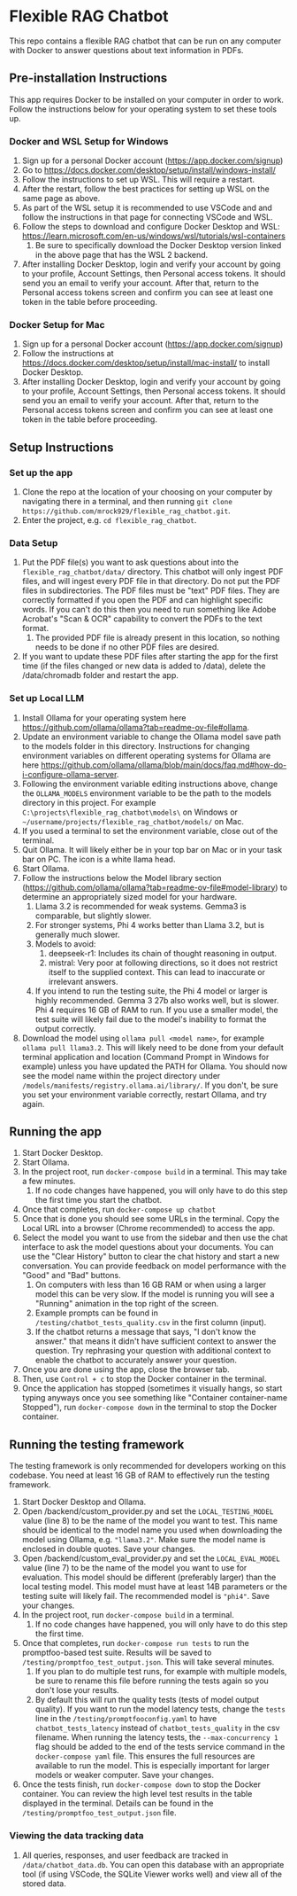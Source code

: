 # Flexible RAG Chatbot
This repo contains a flexible RAG chatbot that can be run on any computer with Docker to answer questions about text information in PDFs.

## Pre-installation Instructions
This app requires Docker to be installed on your computer in order to work. Follow the instructions below for your operating system to set these tools up.

### Docker and WSL Setup for Windows
1. Sign up for a personal Docker account (https://app.docker.com/signup)
1. Go to https://docs.docker.com/desktop/setup/install/windows-install/
1. Follow the instructions to set up WSL. This will require a restart.
1. After the restart, follow the best practices for setting up WSL on the same page as above.
1. As part of the WSL setup it is recommended to use VSCode and and follow the instructions in that page for connecting VSCode and WSL.
1. Follow the steps to download and configure Docker Desktop and WSL: https://learn.microsoft.com/en-us/windows/wsl/tutorials/wsl-containers
    1. Be sure to specifically download the Docker Desktop version linked in the above page that has the WSL 2 backend.
1. After installing Docker Desktop, login and verify your account by going to your profile, Account Settings, then Personal access tokens. It should send you an email to verify your account. After that, return to the Personal access tokens screen and confirm you can see at least one token in the table before proceeding.

### Docker Setup for Mac
1. Sign up for a personal Docker account (https://app.docker.com/signup)
1. Follow the instructions at https://docs.docker.com/desktop/setup/install/mac-install/ to install Docker Desktop.
1. After installing Docker Desktop, login and verify your account by going to your profile, Account Settings, then Personal access tokens. It should send you an email to verify your account. After that, return to the Personal access tokens screen and confirm you can see at least one token in the table before proceeding.

## Setup Instructions
### Set up the app
1. Clone the repo at the location of your choosing on your computer by navigating there in a terminal, and then running `git clone https://github.com/mrock929/flexible_rag_chatbot.git`.
1. Enter the project, e.g. `cd flexible_rag_chatbot`.

### Data Setup
1. Put the PDF file(s) you want to ask questions about into the `flexible_rag_chatbot/data/` directory. This chatbot will only ingest PDF files, and will ingest every PDF file in that directory. Do not put the PDF files in subdirectories. The PDF files must be "text" PDF files. They are correctly formatted if you open the PDF and can highlight specific words. If you can't do this then you need to run something like Adobe Acrobat's "Scan & OCR" capability to convert the PDFs to the text format.
    1. The provided PDF file is already present in this location, so nothing needs to be done if no other PDF files are desired.
1. If you want to update these PDF files after starting the app for the first time (if the files changed or new data is added to /data), delete the /data/chromadb folder and restart the app.

### Set up Local LLM
1. Install Ollama for your operating system here https://github.com/ollama/ollama?tab=readme-ov-file#ollama.
1. Update an environment variable to change the Ollama model save path to the models folder in this directory. Instructions for changing environment variables on different operating systems for Ollama are here https://github.com/ollama/ollama/blob/main/docs/faq.md#how-do-i-configure-ollama-server.
1. Following the environment variable editing instructions above, change the `OLLAMA_MODELS` environment variable to be the path to the models directory in this project. For example `C:\projects\flexible_rag_chatbot\models\` on Windows or `~/username/projects/flexible_rag_chatbot/models/` on Mac.
1. If you used a terminal to set the environment variable, close out of the terminal.
1. Quit Ollama. It will likely either be in your top bar on Mac or in your task bar on PC. The icon is a white llama head.
1. Start Ollama.
1. Follow the instructions below the Model library section (https://github.com/ollama/ollama?tab=readme-ov-file#model-library) to determine an appropriately sized model for your hardware. 
    1. Llama 3.2 is recommended for weak systems. Gemma3 is comparable, but slightly slower.
    1. For stronger systems, Phi 4 works better than Llama 3.2, but is generally much slower.
    1. Models to avoid:
        1. deepseek-r1: Includes its chain of thought reasoning in output.
        1. mistral: Very poor at following directions, so it does not restrict itself to the supplied context. This can lead to inaccurate or irrelevant answers.
    1. If you intend to run the testing suite, the Phi 4 model or larger is highly recommended. Gemma 3 27b also works well, but is slower. Phi 4 requires 16 GB of RAM to run. If you use a smaller model, the test suite will likely fail due to the model's inability to format the output correctly.
1. Download the model using `ollama pull <model name>`, for example `ollama pull llama3.2`. This will likely need to be done from your default terminal application and location (Command Prompt in Windows for example) unless you have updated the PATH for Ollama. You should now see the model name within the project directory under `/models/manifests/registry.ollama.ai/library/`. If you don't, be sure you set your environment variable correctly, restart Ollama, and try again.

## Running the app
1. Start Docker Desktop.
1. Start Ollama.
1. In the project root, run `docker-compose build` in a terminal. This may take a few minutes.
    1. If no code changes have happened, you will only have to do this step the first time you start the chatbot.
1. Once that completes, run `docker-compose up chatbot`
1. Once that is done you should see some URLs in the terminal. Copy the Local URL into a browser (Chrome recommended) to access the app.
1. Select the model you want to use from the sidebar and then use the chat interface to ask the model questions about your documents. You can use the "Clear History" button to clear the chat history and start a new conversation. You can provide feedback on model performance with the "Good" and "Bad" buttons.
    1. On computers with less than 16 GB RAM or when using a larger model this can be very slow. If the model is running you will see a "Running" animation in the top right of the screen.
    1. Example prompts can be found in `/testing/chatbot_tests_quality.csv` in the first column (input).
    1. If the chatbot returns a message that says, "I don't know the answer." that means it didn't have sufficient context to answer the question. Try rephrasing your question with additional context to enable the chatbot to accurately answer your question.
1. Once you are done using the app, close the browser tab.
1. Then, use `Control + c` to stop the Docker container in the terminal.
1. Once the application has stopped (sometimes it visually hangs, so start typing anyways once you see something like "Container container-name Stopped"), run `docker-compose down` in the terminal to stop the Docker container.

## Running the testing framework
The testing framework is only recommended for developers working on this codebase.
You need at least 16 GB of RAM to effectively run the testing framework.

1. Start Docker Desktop and Ollama.
1. Open /backend/custom_provider.py and set the `LOCAL_TESTING_MODEL` value (line 8) to be the name of the model you want to test. This name should be identical to the model name you used when downloading the model using Ollama, e.g. `"llama3.2"`. Make sure the model name is enclosed in double quotes. Save your changes.
1. Open /backend/custom_eval_provider.py and set the `LOCAL_EVAL_MODEL` value (line 7) to be the name of the model you want to use for evaluation. This model should be different (preferably larger) than the local testing model. This model must have at least 14B parameters or the testing suite will likely fail. The recommended model is `"phi4"`. Save your changes.
1. In the project root, run `docker-compose build` in a terminal.
    1. If no code changes have happened, you will only have to do this step the first time.
1. Once that completes, run `docker-compose run tests` to run the promptfoo-based test suite. Results will be saved to `/testing/promptfoo_test_output.json`. This will take several minutes.
    1. If you plan to do multiple test runs, for example with multiple models, be sure to rename this file before running the tests again so you don't lose your results.
    1. By default this will run the quality tests (tests of model output quality). If you want to run the model latency tests, change the `tests` line in the `/testing/promptfooconfig.yaml` to have `chatbot_tests_latency` instead of `chatbot_tests_quality` in the csv filename. When running the latency tests, the `--max-concurrency 1` flag should be added to the end of the tests service command in the `docker-compose yaml` file. This ensures the full resources are available to run the model. This is especially important for larger models or weaker computer. Save your changes.
1. Once the tests finish, run `docker-compose down` to stop the Docker container. You can review the high level test results in the table displayed in the terminal. Details can be found in the `/testing/promptfoo_test_output.json` file.

### Viewing the data tracking data
1. All queries, responses, and user feedback are tracked in `/data/chatbot_data.db`. You can open this database with an appropriate tool (if using VSCode, the SQLite Viewer works well) and view all of the stored data.
